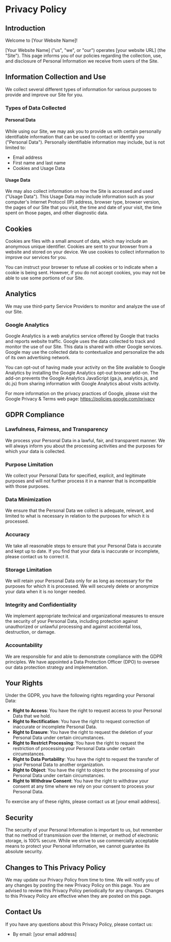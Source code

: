 # Privacy Policy

## Introduction
Welcome to [Your Website Name]!

[Your Website Name] ("us", "we", or "our") operates [your website URL] (the "Site"). This page informs you of our policies regarding the collection, use, and disclosure of Personal Information we receive from users of the Site.

## Information Collection and Use
We collect several different types of information for various purposes to provide and improve our Site for you.

### Types of Data Collected

#### Personal Data
While using our Site, we may ask you to provide us with certain personally identifiable information that can be used to contact or identify you ("Personal Data"). Personally identifiable information may include, but is not limited to:
- Email address
- First name and last name
- Cookies and Usage Data

#### Usage Data
We may also collect information on how the Site is accessed and used ("Usage Data"). This Usage Data may include information such as your computer's Internet Protocol (IP) address, browser type, browser version, the pages of our Site that you visit, the time and date of your visit, the time spent on those pages, and other diagnostic data.

## Cookies
Cookies are files with a small amount of data, which may include an anonymous unique identifier. Cookies are sent to your browser from a website and stored on your device. We use cookies to collect information to improve our services for you.

You can instruct your browser to refuse all cookies or to indicate when a cookie is being sent. However, if you do not accept cookies, you may not be able to use some portions of our Site.

## Analytics
We may use third-party Service Providers to monitor and analyze the use of our Site.

### Google Analytics
Google Analytics is a web analytics service offered by Google that tracks and reports website traffic. Google uses the data collected to track and monitor the use of our Site. This data is shared with other Google services. Google may use the collected data to contextualize and personalize the ads of its own advertising network.

You can opt-out of having made your activity on the Site available to Google Analytics by installing the Google Analytics opt-out browser add-on. The add-on prevents the Google Analytics JavaScript (ga.js, analytics.js, and dc.js) from sharing information with Google Analytics about visits activity.

For more information on the privacy practices of Google, please visit the Google Privacy & Terms web page: https://policies.google.com/privacy

## GDPR Compliance

### Lawfulness, Fairness, and Transparency
We process your Personal Data in a lawful, fair, and transparent manner. We will always inform you about the processing activities and the purposes for which your data is collected.

### Purpose Limitation
We collect your Personal Data for specified, explicit, and legitimate purposes and will not further process it in a manner that is incompatible with those purposes.

### Data Minimization
We ensure that the Personal Data we collect is adequate, relevant, and limited to what is necessary in relation to the purposes for which it is processed.

### Accuracy
We take all reasonable steps to ensure that your Personal Data is accurate and kept up to date. If you find that your data is inaccurate or incomplete, please contact us to correct it.

### Storage Limitation
We will retain your Personal Data only for as long as necessary for the purposes for which it is processed. We will securely delete or anonymize your data when it is no longer needed.

### Integrity and Confidentiality
We implement appropriate technical and organizational measures to ensure the security of your Personal Data, including protection against unauthorized or unlawful processing and against accidental loss, destruction, or damage.

### Accountability
We are responsible for and able to demonstrate compliance with the GDPR principles. We have appointed a Data Protection Officer (DPO) to oversee our data protection strategy and implementation.

## Your Rights
Under the GDPR, you have the following rights regarding your Personal Data:
- **Right to Access**: You have the right to request access to your Personal Data that we hold.
- **Right to Rectification**: You have the right to request correction of inaccurate or incomplete Personal Data.
- **Right to Erasure**: You have the right to request the deletion of your Personal Data under certain circumstances.
- **Right to Restrict Processing**: You have the right to request the restriction of processing your Personal Data under certain circumstances.
- **Right to Data Portability**: You have the right to request the transfer of your Personal Data to another organization.
- **Right to Object**: You have the right to object to the processing of your Personal Data under certain circumstances.
- **Right to Withdraw Consent**: You have the right to withdraw your consent at any time where we rely on your consent to process your Personal Data.

To exercise any of these rights, please contact us at [your email address].

## Security
The security of your Personal Information is important to us, but remember that no method of transmission over the Internet, or method of electronic storage, is 100% secure. While we strive to use commercially acceptable means to protect your Personal Information, we cannot guarantee its absolute security.

## Changes to This Privacy Policy
We may update our Privacy Policy from time to time. We will notify you of any changes by posting the new Privacy Policy on this page. You are advised to review this Privacy Policy periodically for any changes. Changes to this Privacy Policy are effective when they are posted on this page.

## Contact Us
If you have any questions about this Privacy Policy, please contact us:
- By email: [your email address]
